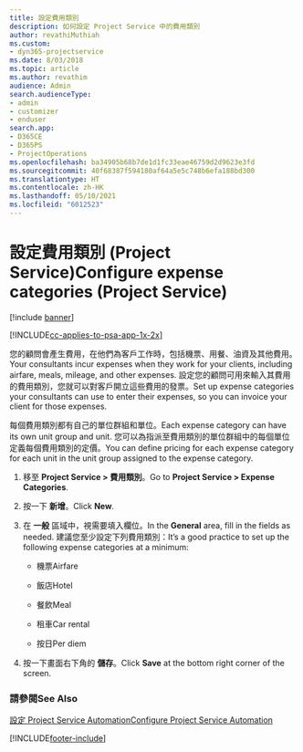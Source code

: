 ```yaml
---
title: 設定費用類別
description: 如何設定 Project Service 中的費用類別
author: revathiMuthiah
ms.custom:
- dyn365-projectservice
ms.date: 8/03/2018
ms.topic: article
ms.author: revathim
audience: Admin
search.audienceType:
- admin
- customizer
- enduser
search.app:
- D365CE
- D365PS
- ProjectOperations
ms.openlocfilehash: ba34905b68b7de1d1fc33eae46759d2d9623e3fd
ms.sourcegitcommit: 40f68387f594180af64a5e5c748b6efa188bd300
ms.translationtype: HT
ms.contentlocale: zh-HK
ms.lasthandoff: 05/10/2021
ms.locfileid: "6012523"
---
```

# <a name="configure-expense-categories-project-service"></a><span data-ttu-id="9629a-103">設定費用類別 (Project Service)</span><span class="sxs-lookup"><span data-stu-id="9629a-103">Configure expense categories (Project Service)</span></span>

[!include [banner](../includes/psa-now-project-operations.md)]

[!INCLUDE[cc-applies-to-psa-app-1x-2x](../includes/cc-applies-to-psa-app-1x-2x.md)]

<span data-ttu-id="9629a-104">您的顧問會產生費用，在他們為客戶工作時，包括機票、用餐、油資及其他費用。</span><span class="sxs-lookup"><span data-stu-id="9629a-104">Your consultants incur expenses when they work for your clients, including airfare, meals, mileage, and other expenses.</span></span> <span data-ttu-id="9629a-105">設定您的顧問可用來輸入其費用的費用類別，您就可以對客戶開立這些費用的發票。</span><span class="sxs-lookup"><span data-stu-id="9629a-105">Set up expense categories your consultants can use to enter their expenses, so you can invoice your client for those expenses.</span></span>  
  
<span data-ttu-id="9629a-106">每個費用類別都有自己的單位群組和單位。</span><span class="sxs-lookup"><span data-stu-id="9629a-106">Each expense category can have its own unit group and unit.</span></span> <span data-ttu-id="9629a-107">您可以為指派至費用類別的單位群組中的每個單位定義每個費用類別的定價。</span><span class="sxs-lookup"><span data-stu-id="9629a-107">You can define pricing for each expense category for each unit in the unit group assigned to the expense category.</span></span>  
  
1.  <span data-ttu-id="9629a-108">移至 **Project Service > 費用類別**。</span><span class="sxs-lookup"><span data-stu-id="9629a-108">Go to **Project Service > Expense Categories**.</span></span>  
  
2.  <span data-ttu-id="9629a-109">按一下 **新增**。</span><span class="sxs-lookup"><span data-stu-id="9629a-109">Click **New**.</span></span>  
  
3.  <span data-ttu-id="9629a-110">在 **一般** 區域中，視需要填入欄位。</span><span class="sxs-lookup"><span data-stu-id="9629a-110">In the **General** area, fill in the fields as needed.</span></span> <span data-ttu-id="9629a-111">建議您至少設定下列費用類別：</span><span class="sxs-lookup"><span data-stu-id="9629a-111">It’s a good practice to set up the following expense categories at a minimum:</span></span>  
  
    -   <span data-ttu-id="9629a-112">機票</span><span class="sxs-lookup"><span data-stu-id="9629a-112">Airfare</span></span>  
  
    -   <span data-ttu-id="9629a-113">飯店</span><span class="sxs-lookup"><span data-stu-id="9629a-113">Hotel</span></span>  
  
    -   <span data-ttu-id="9629a-114">餐飲</span><span class="sxs-lookup"><span data-stu-id="9629a-114">Meal</span></span>  
  
    -   <span data-ttu-id="9629a-115">租車</span><span class="sxs-lookup"><span data-stu-id="9629a-115">Car rental</span></span>  
  
    -   <span data-ttu-id="9629a-116">按日</span><span class="sxs-lookup"><span data-stu-id="9629a-116">Per diem</span></span>  
  
4.  <span data-ttu-id="9629a-117">按一下畫面右下角的 **儲存**。</span><span class="sxs-lookup"><span data-stu-id="9629a-117">Click **Save** at the bottom right corner of the screen.</span></span>  
  
### <a name="see-also"></a><span data-ttu-id="9629a-118">請參閱</span><span class="sxs-lookup"><span data-stu-id="9629a-118">See Also</span></span>  
 [<span data-ttu-id="9629a-119">設定 Project Service Automation</span><span class="sxs-lookup"><span data-stu-id="9629a-119">Configure Project Service Automation</span></span>](../psa/configure.md)


[!INCLUDE[footer-include](../includes/footer-banner.md)]